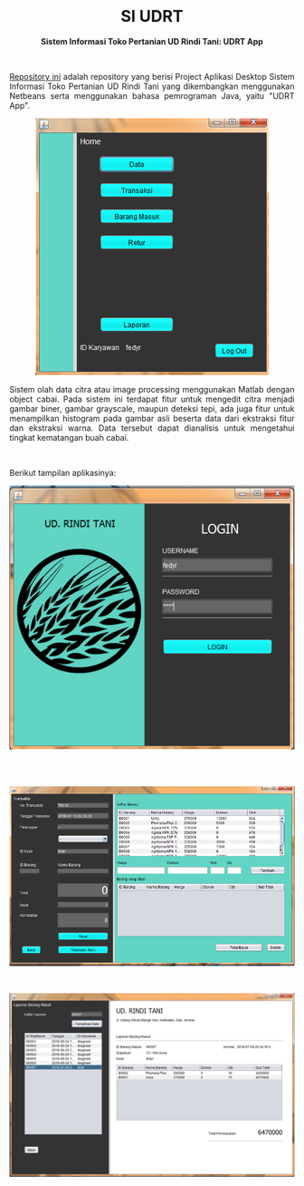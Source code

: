 <br />

<p align="center">
  <b><h1 align="center">SI UDRT</h1></b>
</p>
<p align="center">
    <b><align="center">Sistem Informasi Toko Pertanian UD Rindi Tani: UDRT App</b>
</p>

<br />

<p align="justify">
  <a href="https://github.com/fedyrahmatullah/SI-UDRT">Repository ini</a> adalah repository yang berisi Project Aplikasi Desktop Sistem Informasi Toko Pertanian UD Rindi Tani yang dikembangkan menggunakan Netbeans serta menggunakan bahasa pemrograman Java, yaitu "UDRT App".
</p>

<p align="center">
  <a href='https://github.com/fedyrahmatullah/SI-UDRT'><img src="IMG/udrt home.png"></a>
</p>

<p align="justify">
  Sistem olah data citra atau image processing menggunakan Matlab dengan object cabai. Pada sistem ini terdapat fitur untuk mengedit citra menjadi gambar biner, gambar grayscale, maupun deteksi tepi, ada juga fitur untuk menampilkan histogram pada gambar asli beserta data dari ekstraksi fitur dan ekstraksi warna. Data tersebut dapat dianalisis untuk mengetahui tingkat kematangan buah cabai.
</p>
<br>
<p align="justify">
 Berikut tampilan aplikasinya:<br> 
</p>
<p align="center">
  <a href='https://github.com/fedyrahmatullah/SI-UDRT'><img src="IMG/udrt login.png"></a>
</p>
<br>
<br>
<p align="center">
  <a href='https://github.com/fedyrahmatullah/SI-UDRT'><img src="IMG/udrt transaksi.png"></a>
</p>
<br>
<p align="center">
  <a href='https://github.com/fedyrahmatullah/SI-UDRT'><img src="IMG/udrt report.png"></a>
</p
